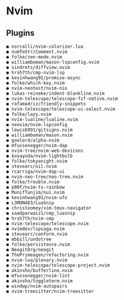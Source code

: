 # Nvim

## Plugins
    ● norcalli/nvim-colorizer.lua
    ● numToStr/Comment.nvim
    ● folke/zen-mode.nvim
    ● williamboman/mason-lspconfig.nvim
    ● sindrets/diffview.nvim
    ● hrsh7th/cmp-nvim-lsp
    ● kevinhwang91/promise-async
    ● folke/which-key.nvim
    ● nvim-neotest/nvim-nio
    ● lukas-reineke/indent-blankline.nvim
    ● nvim-telescope/telescope-fzf-native.nvim
    ● rafamadriz/friendly-snippets
    ● nvim-telescope/telescope-ui-select.nvim
    ● folke/lazy.nvim
    ● nvim-lualine/lualine.nvim
    ● neovim/nvim-lspconfig
    ● lewis6991/gitsigns.nvim
    ● williamboman/mason.nvim
    ● goolord/alpha-nvim
    ● mfussenegger/nvim-dap
    ● nvim-tree/nvim-web-devicons
    ● kosayoda/nvim-lightbulb
    ● folke/tokyonight.nvim
    ● stevearc/oil.nvim
    ● rcarriga/nvim-dap-ui
    ● nvim-neo-tree/neo-tree.nvim
    ● folke/trouble.nvim
    ● p00f/nvim-ts-rainbow
    ● MunifTanjim/nui.nvim
    ● kevinhwang91/nvim-ufo
    ● L3MON4D3/LuaSnip
    ● christoomey/vim-tmux-navigator
    ● saadparwaiz1/cmp_luasnip
    ● hrsh7th/nvim-cmp
    ● nvim-telescope/telescope.nvim
    ● nvimdev/lspsaga.nvim
    ● stevearc/conform.nvim
    ● mbbill/undotree
    ● folke/persistence.nvim
    ● NeogitOrg/neogit
    ● ThePrimeagen/refactoring.nvim
    ● nvim-lua/plenary.nvim
    ● nvim-telescope/telescope-project.nvim
    ● akinsho/bufferline.nvim
    ● mfussenegger/nvim-lint
    ● akinsho/toggleterm.nvim
    ● windwp/nvim-autopairs
    ● nvim-treesitter/nvim-treesitter